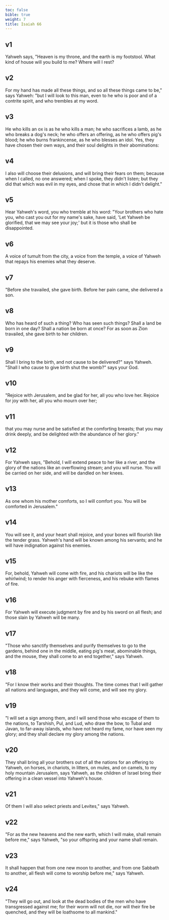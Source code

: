 ```yaml
---
toc: false
bible: true
weight: 7
title: Isaiah 66
---
```




## v1 
Yahweh says, "Heaven is my throne, and the earth is my footstool. What kind of house will you build to me? Where will I rest? 

## v2 
For my hand has made all these things, and so all these things came to be," says Yahweh: "but I will look to this man, even to he who is poor and of a contrite spirit, and who trembles at my word. 

## v3 
He who kills an ox is as he who kills a man; he who sacrifices a lamb, as he who breaks a dog's neck; he who offers an offering, as he who offers pig's blood; he who burns frankincense, as he who blesses an idol. Yes, they have chosen their own ways, and their soul delights in their abominations: 

## v4 
I also will choose their delusions, and will bring their fears on them; because when I called, no one answered; when I spoke, they didn't listen; but they did that which was evil in my eyes, and chose that in which I didn't delight." 

## v5 
Hear Yahweh's word, you who tremble at his word: "Your brothers who hate you, who cast you out for my name's sake, have said, 'Let Yahweh be glorified, that we may see your joy;' but it is those who shall be disappointed. 

## v6 
A voice of tumult from the city, a voice from the temple, a voice of Yahweh that repays his enemies what they deserve. 

## v7 
"Before she travailed, she gave birth. Before her pain came, she delivered a son. 

## v8 
Who has heard of such a thing? Who has seen such things? Shall a land be born in one day? Shall a nation be born at once? For as soon as Zion travailed, she gave birth to her children. 

## v9 
Shall I bring to the birth, and not cause to be delivered?" says Yahweh. "Shall I who cause to give birth shut the womb?" says your God. 

## v10 
"Rejoice with Jerusalem, and be glad for her, all you who love her. Rejoice for joy with her, all you who mourn over her; 

## v11 
that you may nurse and be satisfied at the comforting breasts; that you may drink deeply, and be delighted with the abundance of her glory." 

## v12 
For Yahweh says, "Behold, I will extend peace to her like a river, and the glory of the nations like an overflowing stream; and you will nurse. You will be carried on her side, and will be dandled on her knees. 

## v13 
As one whom his mother comforts, so I will comfort you. You will be comforted in Jerusalem." 

## v14 
You will see it, and your heart shall rejoice, and your bones will flourish like the tender grass. Yahweh's hand will be known among his servants; and he will have indignation against his enemies. 

## v15 
For, behold, Yahweh will come with fire, and his chariots will be like the whirlwind; to render his anger with fierceness, and his rebuke with flames of fire. 

## v16 
For Yahweh will execute judgment by fire and by his sword on all flesh; and those slain by Yahweh will be many. 

## v17 
"Those who sanctify themselves and purify themselves to go to the gardens, behind one in the middle, eating pig's meat, abominable things, and the mouse, they shall come to an end together," says Yahweh. 

## v18 
"For I know their works and their thoughts. The time comes that I will gather all nations and languages, and they will come, and will see my glory. 

## v19 
"I will set a sign among them, and I will send those who escape of them to the nations, to Tarshish, Pul, and Lud, who draw the bow, to Tubal and Javan, to far-away islands, who have not heard my fame, nor have seen my glory; and they shall declare my glory among the nations. 

## v20 
They shall bring all your brothers out of all the nations for an offering to Yahweh, on horses, in chariots, in litters, on mules, and on camels, to my holy mountain Jerusalem, says Yahweh, as the children of Israel bring their offering in a clean vessel into Yahweh's house. 

## v21 
Of them I will also select priests and Levites," says Yahweh. 

## v22 
"For as the new heavens and the new earth, which I will make, shall remain before me," says Yahweh, "so your offspring and your name shall remain. 

## v23 
It shall happen that from one new moon to another, and from one Sabbath to another, all flesh will come to worship before me," says Yahweh. 

## v24 
"They will go out, and look at the dead bodies of the men who have transgressed against me; for their worm will not die, nor will their fire be quenched, and they will be loathsome to all mankind."
